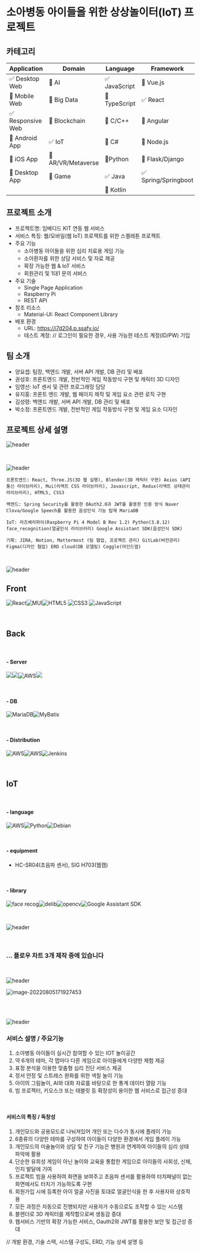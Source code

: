 # 소아병동 아이들을 위한 상상놀이터(IoT) 프로젝트

<!-- 필수 항목 -->

## 카테고리

| Application | Domain | Language | Framework |
| ---- | ---- | ---- | ---- |
| :white_check_mark: Desktop Web | :black_square_button: AI | :white_check_mark: JavaScript | :black_square_button: Vue.js |
| :black_square_button: Mobile Web | :black_square_button: Big Data | :black_square_button: TypeScript | :white_check_mark: React |
| :white_check_mark: Responsive Web | :black_square_button: Blockchain | :black_square_button: C/C++ | :black_square_button: Angular |
| :black_square_button: Android App | :white_check_mark: IoT | :black_square_button: C# | :black_square_button: Node.js |
| :black_square_button: iOS App | :black_square_button: AR/VR/Metaverse | :black_square_button: ​Python | :black_square_button: Flask/Django |
| :black_square_button: Desktop App | :black_square_button: Game | :white_check_mark: Java | :white_check_mark: Spring/Springboot |
| | | :black_square_button: Kotlin | |

<!-- 필수 항목 -->

## 프로젝트 소개

* 프로젝트명: 임베디드 KIT 연동 웹 서비스
* 서비스 특징: 웹/모바일(웹 IoT) 프로젝트를 위한 스켈레톤 프로젝트
* 주요 기능
  - 소아병동 아이들을 위한 심리 치료용 게임 기능
  - 소아환자를 위한 상담 서비스 및 자료 제공
  - 확장 가능한 웹 & IoT 서비스
  - 회원관리 및 1대1 문의 서비스
* 주요 기술
  - Single Page Application
  - Raspberry Pi
  - REST API
* 참조 리소스
  * Material-UI: React Component Library
* 배포 환경
  - URL: https://i7d204.p.ssafy.io/
  - 테스트 계정: // 로그인이 필요한 경우, 사용 가능한 테스트 계정(ID/PW) 기입

<!-- 자유 양식 -->

## 팀 소개
* 양요셉: 팀장, 백엔드 개발, 서버 API 개발, DB 관리 및 배포
* 권성호: 프론트엔드 개발, 전반적인 게임 작동방식 구현 및 캐릭터 3D 디자인
* 임영선: IoT 센서 및 관련 프로그래밍 담당
* 유지홍: 프론트 엔드 개발, 웹 페이지 제작 및 게임 요소 관련 로직 구현
* 김성령: 백엔드 개발, 서버 API 개발, DB 관리 및 배포
* 박소정: 프론트엔드 개발, 전반적인 게임 작동방식 구현 및 게임 요소 디자인

<!-- 자유 양식 -->

## 프로젝트 상세 설명



![header](README.assets/api-20220805175626257)

</br>

![header](README.assets/api-20220805175645275)

```
프론트엔드: React, Three.JS(3D 웹 실행), Blender(3D 캐릭터 구현) Axios (API 통신 라이브러리), Mui(리액트 CSS 라이브러리), Javascript, Redux(리액트 상태관리 라이브러리), HTML5, CSS3

백엔드: Spring Security를 활용한 OAuth2.0과 JWT를 활용한 인증 방식 Naver Clova/Google Speech를 활용한 음성인식 기능 탑재 MariaDB

IoT: 라즈베리파이(Raspberry Pi 4 Model B Rev 1.2) Python(3.8.12) face_recognition(얼굴인식 라이브러리) Google Assistant SDK(음성인식 SDK)

기획: JIRA, Notion, Mattermost (팀 협업, 프로젝트 관리) GitLab(버전관리) Figma(디자인 협업) ERD cloud(DB 모델링) Coggle(마인드맵)
```

</br>

![header](README.assets/api-20220805175754998)

## Front

<img alt="React" src="https://img.shields.io/badge/React-61DAFB?style=for-the-badge&logo=React&logoColor=black"><img alt="MUI" src="https://img.shields.io/badge/MUI-007FFF?style=for-the-badge&logo=MUI&logoColor=white"><img  alt="HTML5" src="https://img.shields.io/badge/HTML5-E34F26?style=for-the-badge&logo=html5&logoColor=white"> <img alt="CSS3" src="https://img.shields.io/badge/CSS3-1572B6?style=for-the-badge&logo=CSS3&logoColor=white"> <img alt="JavaScript" src="https://img.shields.io/badge/JavaScript-F7DF1E?style=for-the-badge&logo=JavaScript&logoColor=black">

</br>

## Back

</br>

#### - Server

<img src="https://img.shields.io/badge/JAVA 11-007396?style=for-the-badge&logo=java&logoColor=white"><img src="https://img.shields.io/badge/Spring Boot 2.7.1-6DB33F?style=for-the-badge&logo=Spring&logoColor=white"><img alt="AWS" src="https://img.shields.io/badge/Spring Security 5.7.2-6DB33F?style=for-the-badge&logo=Spring Security&logoColor=white"><img src="https://img.shields.io/badge/Gradle-02303A?style=for-the-badge&logo=Gradle&logoColor=white">

</br>

#### - DB

<img alt="MariaDB" src="https://img.shields.io/badge/MariaDB 10.6.8-003545?style=for-the-badge&logo=MariaDB&logoColor=white"><img alt="MyBatis" src="https://img.shields.io/badge/MyBatis-000000?style=for-the-badge&logo=MyBatis&logoColor=white">

</br>

#### - Distribution

<img alt="AWS" src="https://img.shields.io/badge/Docker-2496ED?style=for-the-badge&logo=Docker&logoColor=white"><img alt="AWS" src="https://img.shields.io/badge/Amazon AWS-f7f7f7?style=for-the-badge&logo=Amazon AWS&logoColor=f89400"><img alt="Jenkins" src="https://img.shields.io/badge/Jenkins-D24939?style=for-the-badge&logo=Jenkins&logoColor=white">

</br>

## IoT

</br>

#### - language

<img alt="AWS" src="https://img.shields.io/badge/Raspberry Pi-2496ED?style=for-the-badge&logo=Raspberry Pi&logoColor=white"><img alt="Python" src="https://img.shields.io/badge/Debian version 10 (buster)-A81D33?style=for-the-badge&logo=Python&logoColor=white"><img alt="Debian" src="https://img.shields.io/badge/Python 3.7.3/3.8.12-3776AB?style=for-the-badge&logo=Debian&logoColor=white">

</br>

#### - equipment

* HC-SR04(초음파 센서), SIG H703(웹캠)

</br>

#### - library

<img alt="face recog" src="https://img.shields.io/badge/Face Recognition v 1.2.2-ffffff?style=for-the-badge&logoColor=white"><img alt="delib" src="https://img.shields.io/badge/dlib(19.24.99)-ffffff?style=for-the-badge&logoColor=white"><img alt="opencv" src="https://img.shields.io/badge/openCV(4.5.1)-ffffff?style=for-the-badge&logoColor=white"><img alt="Google Assistant SDK" src="https://img.shields.io/badge/Google Assistant SDK-ffffff?style=for-the-badge&&logo=Google&logoColor=black">

</br>

![header](README.assets/api-20220805175847778)

<br>

### ... 플로우 차트 3개 제작 중에 있습니다

</br>

![header](README.assets/api-20220805175922025)

![image-20220805171927453](README.assets/image-20220805171927453.png)

</br>

</br>

![header](README.assets/api-20220805175941259)

### 서비스 설명 / 주요기능

1. 소아병동 아이들이 실시간 참여할 수 있는 IOT 놀이공간
2. 약 6개의 테마, 각 맵마다 다른 게임으로
아이들에게 다양한 체험 제공
3. 표정 분석을 이용한 맞춤형 심리 진단 서비스 제공
4. 정서 안정 및 스트레스 완화를 위한 색칠 놀이 기능
5. 아이의 그림놀이, AI와 대화 자료를 바탕으로 한
통계 데이터 열람 기능
6. 빔 프로젝터, 키오스크 또는 태블릿 등 확장성이 용이한
웹 서비스로 접근성 증대

</br>

#### 서비스의 특징 / 독창성

1. 개인모드와 공용모드로 나눠져있어 개인 또는 다수가 동시에 플레이 가능
2. 6종류의 다양한 테마를 구성하여 아이들이 다양한 환경에서 게임 플레이 가능
3. 개인모드의 미술놀이와 상담 및 친구 기능은 병원과 연계하여 아이들의 심리 상태 파악에 활용
4. 단순한 유희성 게임이 아닌 놀이와 교육을 통합한 게임으로 아이들의 사회성, 신체, 인지 발달에 기여
5. 프로젝트 빔을 사용하여 화면을 보여주고 초음파 센서를 활용하여 터치패널이 없는 화면에서도 터치가 가능하도록 구현
6. 회원가입 시에 등록한 아이 얼굴 사진을 토대로 얼굴인식을 한 후 사용자와 상호작용
7. 모든 과정은 자동으로 진행되지만 사용자가 수동으로도 조작할 수 있는 시스템
8. 블렌더로 3D 캐릭터를 제작함으로써 생동감 증대
9. 웹서비스 기반의 확장 가능한 서비스, Oauth2와 JWT를 활용한 보안 및 접근성 증대

// 개발 환경, 기술 스택, 시스템 구성도, ERD, 기능 상세 설명 등